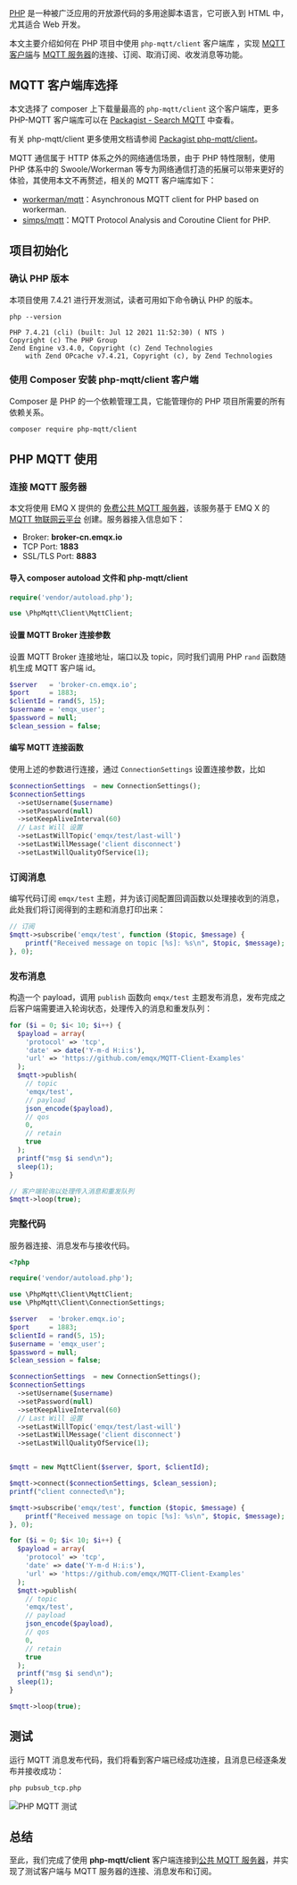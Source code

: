 [PHP](https://www.php.net) 是一种被广泛应用的开放源代码的多用途脚本语言，它可嵌入到 HTML 中，尤其适合 Web 开发。

本文主要介绍如何在 PHP 项目中使用 `php-mqtt/client` 客户端库 ，实现 [MQTT 客户端](https://www.emqx.com/zh/blog/introduction-to-the-commonly-used-mqtt-client-library)与 [MQTT 服务器](https://www.emqx.io/zh)的连接、订阅、取消订阅、收发消息等功能。


## MQTT 客户端库选择

本文选择了 composer 上下载量最高的 `php-mqtt/client` 这个客户端库，更多 PHP-MQTT 客户端库可以在 [Packagist - Search MQTT](https://packagist.org/search/?query=mqtt) 中查看。

有关 php-mqtt/client 更多使用文档请参阅 [Packagist php-mqtt/client](https://packagist.org/packages/php-mqtt/client)。

MQTT 通信属于 HTTP 体系之外的网络通信场景，由于 PHP 特性限制，使用 PHP 体系中的 Swoole/Workerman 等专为网络通信打造的拓展可以带来更好的体验，其使用本文不再赘述，相关的 MQTT 客户端库如下：

- [workerman/mqtt](https://packagist.org/packages/workerman/mqtt)：Asynchronous MQTT client for PHP based on workerman.
- [simps/mqtt](https://packagist.org/packages/simps/mqtt)：MQTT Protocol Analysis and Coroutine Client for PHP.


## 项目初始化

### 确认 PHP 版本

本项目使用 7.4.21 进行开发测试，读者可用如下命令确认 PHP 的版本。

```
php --version

PHP 7.4.21 (cli) (built: Jul 12 2021 11:52:30) ( NTS )
Copyright (c) The PHP Group
Zend Engine v3.4.0, Copyright (c) Zend Technologies
    with Zend OPcache v7.4.21, Copyright (c), by Zend Technologies
```

### 使用 Composer 安装 php-mqtt/client 客户端

Composer 是 PHP 的一个依赖管理工具，它能管理你的 PHP 项目所需要的所有依赖关系。

```bash
composer require php-mqtt/client
```


## PHP MQTT 使用

### 连接 MQTT 服务器

本文将使用 EMQ X 提供的 [免费公共 MQTT 服务器](https://www.emqx.com/zh/mqtt/public-mqtt5-broker)，该服务基于 EMQ X 的 [MQTT 物联网云平台](https://www.emqx.com/zh/cloud) 创建。服务器接入信息如下：

- Broker: **broker-cn.emqx.io**
- TCP Port: **1883**
- SSL/TLS Port: **8883**

#### 导入 composer autoload 文件和 php-mqtt/client

```php
require('vendor/autoload.php');

use \PhpMqtt\Client\MqttClient;
```

#### 设置 MQTT Broker 连接参数

设置 MQTT Broker 连接地址，端口以及 topic，同时我们调用 PHP `rand` 函数随机生成 MQTT 客户端 id。

```php
$server   = 'broker-cn.emqx.io';
$port     = 1883;
$clientId = rand(5, 15);
$username = 'emqx_user';
$password = null;
$clean_session = false;
```

#### 编写 MQTT 连接函数

使用上述的参数进行连接，通过 `ConnectionSettings` 设置连接参数，比如

```php
$connectionSettings  = new ConnectionSettings();
$connectionSettings
  ->setUsername($username)
  ->setPassword(null)
  ->setKeepAliveInterval(60)
  // Last Will 设置
  ->setLastWillTopic('emqx/test/last-will')
  ->setLastWillMessage('client disconnect')
  ->setLastWillQualityOfService(1);
```

### 订阅消息

编写代码订阅 `emqx/test` 主题，并为该订阅配置回调函数以处理接收到的消息，此处我们将订阅得到的主题和消息打印出来：

```php
// 订阅
$mqtt->subscribe('emqx/test', function ($topic, $message) {
    printf("Received message on topic [%s]: %s\n", $topic, $message);
}, 0);
```

### 发布消息

构造一个 payload，调用 `publish` 函数向 `emqx/test` 主题发布消息，发布完成之后客户端需要进入轮询状态，处理传入的消息和重发队列：

```php
for ($i = 0; $i< 10; $i++) {
  $payload = array(
    'protocol' => 'tcp',
    'date' => date('Y-m-d H:i:s'),
    'url' => 'https://github.com/emqx/MQTT-Client-Examples'
  );
  $mqtt->publish(
    // topic
    'emqx/test',
    // payload
    json_encode($payload),
    // qos
    0,
    // retain
    true
  );
  printf("msg $i send\n");
  sleep(1);
}

// 客户端轮询以处理传入消息和重发队列
$mqtt->loop(true);
```

### 完整代码

服务器连接、消息发布与接收代码。

```php
<?php

require('vendor/autoload.php');

use \PhpMqtt\Client\MqttClient;
use \PhpMqtt\Client\ConnectionSettings;

$server   = 'broker.emqx.io';
$port     = 1883;
$clientId = rand(5, 15);
$username = 'emqx_user';
$password = null;
$clean_session = false;

$connectionSettings  = new ConnectionSettings();
$connectionSettings
  ->setUsername($username)
  ->setPassword(null)
  ->setKeepAliveInterval(60)
  // Last Will 设置
  ->setLastWillTopic('emqx/test/last-will')
  ->setLastWillMessage('client disconnect')
  ->setLastWillQualityOfService(1);


$mqtt = new MqttClient($server, $port, $clientId);

$mqtt->connect($connectionSettings, $clean_session);
printf("client connected\n");

$mqtt->subscribe('emqx/test', function ($topic, $message) {
    printf("Received message on topic [%s]: %s\n", $topic, $message);
}, 0);

for ($i = 0; $i< 10; $i++) {
  $payload = array(
    'protocol' => 'tcp',
    'date' => date('Y-m-d H:i:s'),
    'url' => 'https://github.com/emqx/MQTT-Client-Examples'
  );
  $mqtt->publish(
    // topic
    'emqx/test',
    // payload
    json_encode($payload),
    // qos
    0,
    // retain
    true
  );
  printf("msg $i send\n");
  sleep(1);
}

$mqtt->loop(true);

```


## 测试

运行 MQTT 消息发布代码，我们将看到客户端已经成功连接，且消息已经逐条发布并接收成功：

```bash
php pubsub_tcp.php
```

![PHP MQTT 测试](https://static.emqx.net/images/61618d56823886f101feaf6741a20c3f.png)


## 总结

至此，我们完成了使用 **php-mqtt/client** 客户端连接到[公共 MQTT 服务器](https://www.emqx.com/zh/mqtt/public-mqtt5-broker)，并实现了测试客户端与 MQTT 服务器的连接、消息发布和订阅。
